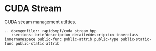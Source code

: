 # CUDA Stream

CUDA stream management utilities.

```{eval-rst}
.. doxygenfile:: rapidsmpf/cuda_stream.hpp
   :sections: briefdescription detaileddescription innerclass innernamespace public-func public-attrib public-type public-static-func public-static-attrib
```

